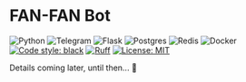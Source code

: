 # FAN-FAN Bot
![Python](https://img.shields.io/badge/Python-3.11-3670A0?logo=python&logoColor=ffdd54)
![Telegram](https://img.shields.io/badge/Telegram-2CA5E0?logo=telegram&logoColor=white)
![Flask](https://img.shields.io/badge/Flask-%23000.svg?logo=flask&logoColor=white)
![Postgres](https://img.shields.io/badge/PostgreSQL-%23316192.svg?logo=postgresql&logoColor=white)
![Redis](https://img.shields.io/badge/Redis-%23DD0031.svg?logo=redis&logoColor=white)
![Docker](https://img.shields.io/badge/Docker-%230db7ed.svg?logo=docker&logoColor=white)
[![Code style: black](https://img.shields.io/badge/code%20style-black-000000.svg)](https://github.com/psf/black)
[![Ruff](https://img.shields.io/endpoint?url=https://raw.githubusercontent.com/astral-sh/ruff/main/assets/badge/v2.json)](https://github.com/astral-sh/ruff)
[![License: MIT](https://img.shields.io/badge/License-MIT-yellow.svg)](https://opensource.org/licenses/MIT)

Details coming later, until then... 🤫
